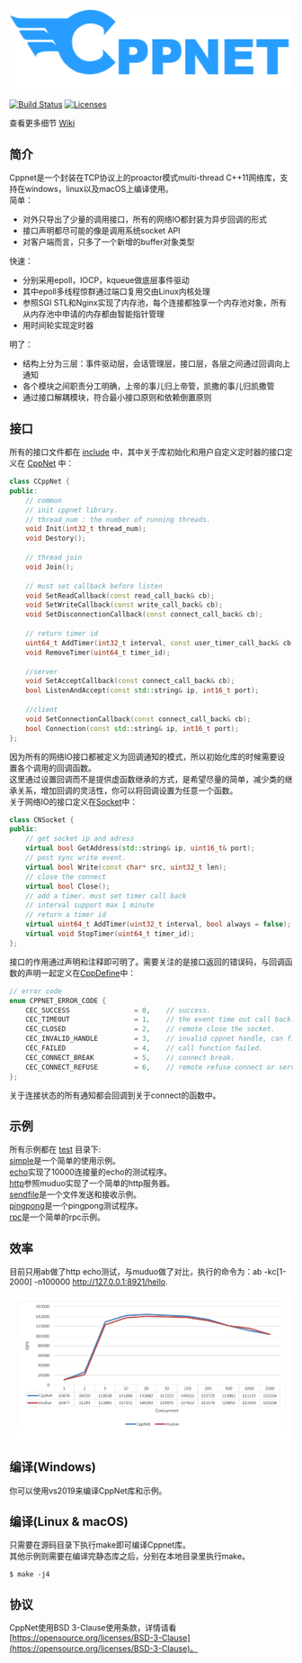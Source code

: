 <p align="left"><img width="500" src="./doc/image/logo.png" alt="cppnet logo"></p>

<p align="left">
    <a href="https://travis-ci.org/caozhiyi/CppNet"><img src="https://travis-ci.org/caozhiyi/CppNet.svg?branch=master" alt="Build Status"></a>
    <a href="https://opensource.org/licenses/BSD-3-Clause"><img src="https://img.shields.io/badge/license-bsd-orange.svg" alt="Licenses"></a>
</p> 

查看更多细节 [Wiki](https://github.com/caozhiyi/CppNet/wiki)

## 简介

Cppnet是一个封装在TCP协议上的proactor模式multi-thread C++11网络库，支持在windows，linux以及macOS上编译使用。     
 简单：   
 + 对外只导出了少量的调用接口，所有的网络IO都封装为异步回调的形式
 + 接口声明都尽可能的像是调用系统socket API
 + 对客户端而言，只多了一个新增的buffer对象类型

 快速：   
 + 分别采用epoll，IOCP，kqueue做底层事件驱动
 + 其中epoll多线程惊群通过端口复用交由Linux内核处理
 + 参照SGI STL和Nginx实现了内存池，每个连接都独享一个内存池对象，所有从内存池中申请的内存都由智能指针管理
 + 用时间轮实现定时器

 明了：   
 + 结构上分为三层：事件驱动层，会话管理层，接口层，各层之间通过回调向上通知
 + 各个模块之间职责分工明确，上帝的事儿归上帝管，凯撒的事儿归凯撒管
 + 通过接口解耦模块，符合最小接口原则和依赖倒置原则

## 接口

所有的接口文件都在 [include](/include) 中，其中关于库初始化和用户自定义定时器的接口定义在 [CppNet](/include/CppNet.h) 中：   
```c++
class CCppNet {
public:
    // common
    // init cppnet library.
    // thread_num : the number of running threads.
    void Init(int32_t thread_num);
    void Destory();

    // thread join
    void Join();

    // must set callback before listen
    void SetReadCallback(const read_call_back& cb);
    void SetWriteCallback(const write_call_back& cb);
    void SetDisconnectionCallback(const connect_call_back& cb);

    // return timer id
    uint64_t AddTimer(int32_t interval, const user_timer_call_back& cb, void* param = nullptr, bool always = false);
    void RemoveTimer(uint64_t timer_id);

    //server
    void SetAcceptCallback(const connect_call_back& cb);
    bool ListenAndAccept(const std::string& ip, int16_t port);

    //client
    void SetConnectionCallback(const connect_call_back& cb);
    bool Connection(const std::string& ip, int16_t port);
};
```
因为所有的网络IO接口都被定义为回调通知的模式，所以初始化库的时候需要设置各个调用的回调函数。     
这里通过设置回调而不是提供虚函数继承的方式，是希望尽量的简单，减少类的继承关系，增加回调的灵活性，你可以将回调设置为任意一个函数。      
关于网络IO的接口定义在[Socket](/include/Socket.h)中：   
```c++
class CNSocket {
public:
    // get socket ip and adress
    virtual bool GetAddress(std::string& ip, uint16_t& port);
    // post sync write event.
    virtual bool Write(const char* src, uint32_t len);
    // close the connect
    virtual bool Close();
    // add a timer. must set timer call back
    // interval support max 1 minute
    // return a timer id
    virtual uint64_t AddTimer(uint32_t interval, bool always = false);
    virtual void StopTimer(uint64_t timer_id);
};
```
接口的作用通过声明和注释即可明了。需要关注的是接口返回的错误码，与回调函数的声明一起定义在[CppDefine](/include/CppDefine.h)中：
```c++
// error code
enum CPPNET_ERROR_CODE {
    CEC_SUCCESS                = 0,    // success.
    CEC_TIMEOUT                = 1,    // the event time out call back.
    CEC_CLOSED                 = 2,    // remote close the socket.
    CEC_INVALID_HANDLE         = 3,    // invalid cppnet handle, can find in socket manager.
    CEC_FAILED                 = 4,    // call function failed.
    CEC_CONNECT_BREAK          = 5,    // connect break.
    CEC_CONNECT_REFUSE         = 6,    // remote refuse connect or server not exist.
};
```
关于连接状态的所有通知都会回调到关于connect的函数中。

## 示例

所有示例都在 [test](/test) 目录下:   
[simple](/test/simple)是一个简单的使用示例。   
[echo](/test/echo)实现了10000连接量的echo的测试程序。   
[http](/test/http)参照muduo实现了一个简单的http服务器。   
[sendfile](/test/sendfile)是一个文件发送和接收示例。   
[pingpong](/test/pingpong)是一个pingpong测试程序。   
[rpc](/test/rpc)是一个简单的rpc示例。   

## 效率
目前只用ab做了http echo测试，与muduo做了对比，执行的命令为：ab -kc[1-2000] -n100000 http://127.0.0.1:8921/hello.
<p align="left"><img width="896" src="./doc/image/muduo_vs_cppnet.png" alt="mudo vs cppnet"></p>


## 编译(Windows)

你可以使用vs2019来编译CppNet库和示例。    

## 编译(Linux & macOS)

只需要在源码目录下执行make即可编译Cppnet库。   
其他示例则需要在编译完静态库之后，分别在本地目录里执行make。   
```
$ make -j4
```

## 协议

CppNet使用BSD 3-Clause使用条款，详情请看[https://opensource.org/licenses/BSD-3-Clause](https://opensource.org/licenses/BSD-3-Clause)。
